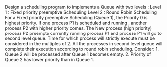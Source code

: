 Design a scheduling program to implements a Queue with two levels :
Level 1 : Fixed priority preemptive Scheduling 
Level 2 : Round Robin Scheduling
For a Fixed priority preemptive Scheduling (Queue 1), the Priority 0 is highest priority. 
If one process P1 is scheduled and running , another process P2 with higher priority comes. 
The New process (high priority) process P2 preempts currently running process P1 and process P1 will go to second level queue. 
Time for which process will strictly execute must be considered in the multiples of 2. All the processes in second level queue will complete their execution according to round robin scheduling. 
Consider: 1. Queue 2 will be processed after Queue 1 becomes empty. 
2. Priority of Queue 2 has lower priority than in Queue 1. 

